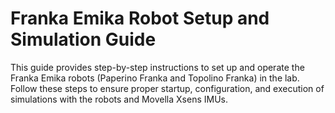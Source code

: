 # Franka Emika Robot Setup and Simulation Guide
 This guide provides step-by-step instructions to set up and operate the Franka Emika robots (Paperino Franka and Topolino Franka) in the lab. Follow these steps to ensure proper startup, configuration, and execution of simulations with the robots and Movella Xsens IMUs.
